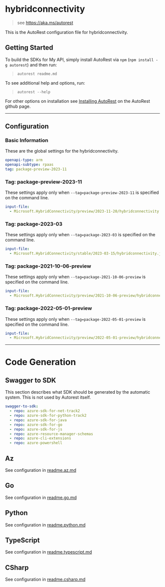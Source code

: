 # hybridconnectivity

> see https://aka.ms/autorest

This is the AutoRest configuration file for hybridconnectivity.

## Getting Started

To build the SDKs for My API, simply install AutoRest via `npm` (`npm install -g autorest`) and then run:

> `autorest readme.md`

To see additional help and options, run:

> `autorest --help`

For other options on installation see [Installing AutoRest](https://aka.ms/autorest/install) on the AutoRest github page.

---

## Configuration

### Basic Information

These are the global settings for the hybridconnectivity.

``` yaml
openapi-type: arm
openapi-subtype: rpaas
tag: package-preview-2023-11
```


### Tag: package-preview-2023-11

These settings apply only when `--tag=package-preview-2023-11` is specified on the command line.

```yaml $(tag) == 'package-preview-2023-11'
input-file:
  - Microsoft.HybridConnectivity/preview/2023-11-20/hybridconnectivity.json
```
### Tag: package-2023-03

These settings apply only when `--tag=package-2023-03` is specified on the command line.

``` yaml $(tag) == 'package-2023-03'
input-file:
  - Microsoft.HybridConnectivity/stable/2023-03-15/hybridconnectivity.json
```

### Tag: package-2021-10-06-preview

These settings apply only when `--tag=package-2021-10-06-preview` is specified on the command line.

``` yaml $(tag) == 'package-2021-10-06-preview'
input-file:
  - Microsoft.HybridConnectivity/preview/2021-10-06-preview/hybridconnectivity.json
```

### Tag: package-2022-05-01-preview

These settings apply only when `--tag=package-2022-05-01-preview` is specified on the command line.

``` yaml $(tag) == 'package-2022-05-01-preview'
input-file:
  - Microsoft.HybridConnectivity/preview/2022-05-01-preview/hybridconnectivity.json
```

---

# Code Generation

## Swagger to SDK

This section describes what SDK should be generated by the automatic system.
This is not used by Autorest itself.

``` yaml $(swagger-to-sdk)
swagger-to-sdk:
  - repo: azure-sdk-for-net-track2
  - repo: azure-sdk-for-python-track2
  - repo: azure-sdk-for-java
  - repo: azure-sdk-for-go
  - repo: azure-sdk-for-js
  - repo: azure-resource-manager-schemas
  - repo: azure-cli-extensions
  - repo: azure-powershell
```

## Az

See configuration in [readme.az.md](./readme.az.md)

## Go

See configuration in [readme.go.md](./readme.go.md)

## Python

See configuration in [readme.python.md](./readme.python.md)

## TypeScript

See configuration in [readme.typescript.md](./readme.typescript.md)

## CSharp

See configuration in [readme.csharp.md](./readme.csharp.md)
